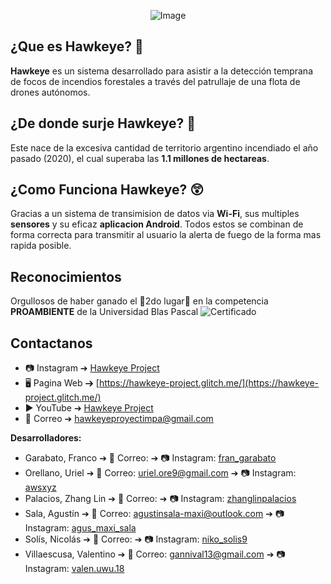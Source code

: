 <div align="center">
  
  ![Image](https://i.postimg.cc/zvFZc7qf/Drone-Final.jpg)

</div>

## ¿Que es Hawkeye? 🤩
  **Hawkeye** es un sistema desarrollado para asistir a la detección temprana de focos de incendios forestales a través del patrullaje de una flota de drones autónomos.

## ¿De donde surje Hawkeye? 🤨
  Este nace de la excesiva cantidad de territorio argentino incendiado el año pasado (2020), el cual superaba las **1.1 millones de hectareas**.
  
## ¿Como Funciona Hawkeye? 😲
  Gracias a un sistema de transimision de datos via **Wi-Fi**, sus multiples **sensores** y su eficaz **aplicacion Android**. Todos estos se combinan de forma correcta para transmitir al usuario la alerta de fuego de la forma mas rapida posible.
  
## Reconocimientos
  Orgullosos de haber ganado el 🥈2do lugar🥈 en la competencia **PROAMBIENTE** de la Universidad Blas Pascal
  ![Certificado](https://i.postimg.cc/GhMvysD0/Certificado.png)

## Contactanos
  * 📷 Instagram ➔ [Hawkeye Project](https://www.instagram.com/hawkeye.project/)
  * 🖥 Pagina Web ➔ [https://hawkeye-project.glitch.me/](https://hawkeye-project.glitch.me/)
  * ▶️ YouTube ➔ [Hawkeye Project](https://www.youtube.com/channel/UCOA-7zA83bXrav8Rf2SUFfQ)
  * 📧 Correo ➔ hawkeyeproyectimpa@gmail.com

**Desarrolladores:**
  - Garabato, Franco ➔ 📧 Correo: 
                     ➔ 📷 Instagram: [fran_garabato](https://www.instagram.com/fran_garabato/)
  - Orellano, Uriel ➔ 📧 Correo: uriel.ore9@gmail.com
                    ➔ 📷 Instagram: [awsxyz](https://www.instagram.com/awsxyz/)
  - Palacios, Zhang Lin ➔ 📧 Correo: 
                        ➔ 📷 Instagram: [zhanglinpalacios](https://www.instagram.com/zhanglinpalacios/)
  - Sala, Agustín ➔ 📧 Correo: agustinsala-maxi@outlook.com
                  ➔ 📷 Instagram: [agus_maxi_sala](https://www.instagram.com/agus_maxi_sala/)
  - Solís, Nicolás ➔ 📧 Correo: 
                   ➔ 📷 Instagram: [niko_solis9](https://www.instagram.com/niko_solis9/)
  - Villaescusa, Valentino ➔ 📧 Correo: gannival13@gmail.com
                           ➔ 📷 Instagram: [valen.uwu.18](https://www.instagram.com/valen.uwu.18/)
  

